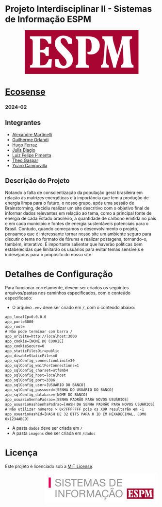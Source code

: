 # Projeto Interdisciplinar II - Sistemas de Informação ESPM

<p align="center">
    <a href="https://www.espm.br/cursos-de-graduacao/sistemas-de-informacao/"><img src="https://raw.githubusercontent.com/tech-espm/misc-template/main/logo.png" alt="Sistemas de Informação ESPM" style="width: 375px;"/></a>
</p>

# [Ecosense]()

### 2024-02

## Integrantes
- [Alexandre Martinelli](https://github.com/alexandremartinelli11/)
- [Guilherme Orlandi](https://github.com/carrico05/)
- [Hugo Ferraz](https://github.com/z-hugo-ferraz/)
- [Julia Biagio](https://github.com/juliabiagio/)
- [Luiz Felipe Pimenta](https://github.com/PimentaBrrt/)
- [Theo Gaspar](https://github.com/tigasparzin/)
- [Ycaro Campovilla](https://github.com/Ycakraft/)

## Descrição do Projeto

Notando a falta de conscientização da população geral brasileira em relação às matrizes energéticas e à importância que tem a produção de energia limpa para o futuro, o nosso grupo, após uma sessão de Brainstorming, decidiu realizar um site descritivo com o objetivo final de informar dados relevantes em relação ao tema, como a principal fonte de energia de cada Estado brasileiro, a quantidade de carbono emitida no país e em cada município e fontes de energia sustentáveis potenciais para o Brasil. Contudo, quando começamos o desenvolvimento o projeto, pensamos que é interessante tornar nosso site um ambiente seguro para discutir o tema no formato de fórums e realizar postagens, tornando-o, também, interativo. É importante salientar que haverão políticas bem estabelecidas que limitarão os usuários para evitar temas sensíveis e indesejados para o propósito do nosso site.

# Detalhes de Configuração

Para funcionar corretamente, devem ser criados os seguintes arquivos/pastas nos caminhos especificados, com o conteúdo especificado:

- O arquivo `.env` deve ser criado em `/`, com o conteúdo abaixo:
```
app_localIp=0.0.0.0
app_port=3000
app_root=
# Não pode terminar com barra /
app_urlSite=http://localhost:3000
app_cookie=[NOME DO COOKIE]
app_cookieSecure=0
app_staticFilesDir=public
app_disableStaticFiles=0
app_sqlConfig_connectionLimit=30
app_sqlConfig_waitForConnections=1
app_sqlConfig_charset=utf8mb4
app_sqlConfig_host=localhost
app_sqlConfig_port=3306
app_sqlConfig_user=[USUÁRIO DO BANCO]
app_sqlConfig_password=[SENHA DO USUÁRIO DO BANCO]
app_sqlConfig_database=[NOME DO BANCO]
app_usuarioSenhaPadrao=[SENHA PADRÃO PARA NOVOS USUÁRIOS]
app_usuarioHashSenhaPadrao=[HASH DA SENHA PADRÃO PARA NOVOS USUÁRIOS]
# Não utilizar números > 0x7FFFFFFF pois os XOR resultarão em -1
app_usuarioHashId=[HASH DE 32 BITS PARA O ID EM HEXADECIMAL, COMO 0x1234ABCD]
```

- A pasta `dados` deve ser criada em `/`
- A pasta `imagens` dee ser criada em `/dados`

# Licença

Este projeto é licenciado sob a [MIT License](https://github.com/tech-espm/misc-template/blob/main/LICENSE).

<p align="right">
    <a href="https://www.espm.br/cursos-de-graduacao/sistemas-de-informacao/"><img src="https://raw.githubusercontent.com/tech-espm/misc-template/main/logo-si-512.png" alt="Sistemas de Informação ESPM" style="width: 375px;"/></a>
</p>